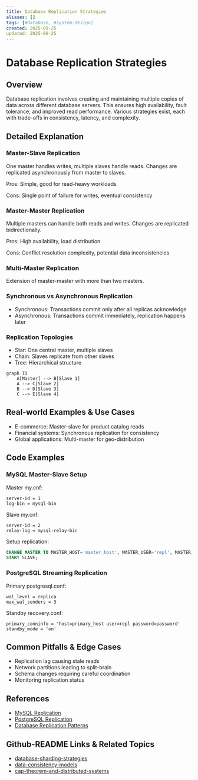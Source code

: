 ```yaml
---
title: Database Replication Strategies
aliases: []
tags: [#database, #system-design]
created: 2025-09-25
updated: 2025-09-25
---
```


# Database Replication Strategies

## Overview

Database replication involves creating and maintaining multiple copies of data across different database servers. This ensures high availability, fault tolerance, and improved read performance. Various strategies exist, each with trade-offs in consistency, latency, and complexity.

## Detailed Explanation

### Master-Slave Replication

One master handles writes, multiple slaves handle reads. Changes are replicated asynchronously from master to slaves.

Pros: Simple, good for read-heavy workloads

Cons: Single point of failure for writes, eventual consistency

### Master-Master Replication

Multiple masters can handle both reads and writes. Changes are replicated bidirectionally.

Pros: High availability, load distribution

Cons: Conflict resolution complexity, potential data inconsistencies

### Multi-Master Replication

Extension of master-master with more than two masters.

### Synchronous vs Asynchronous Replication

- Synchronous: Transactions commit only after all replicas acknowledge
- Asynchronous: Transactions commit immediately, replication happens later

### Replication Topologies

- Star: One central master, multiple slaves
- Chain: Slaves replicate from other slaves
- Tree: Hierarchical structure

```mermaid
graph TD
    A[Master] --> B[Slave 1]
    A --> C[Slave 2]
    B --> D[Slave 3]
    C --> E[Slave 4]
```

## Real-world Examples & Use Cases

- E-commerce: Master-slave for product catalog reads
- Financial systems: Synchronous replication for consistency
- Global applications: Multi-master for geo-distribution

## Code Examples

### MySQL Master-Slave Setup

Master my.cnf:
```
server-id = 1
log-bin = mysql-bin
```

Slave my.cnf:
```
server-id = 2
relay-log = mysql-relay-bin
```

Setup replication:
```sql
CHANGE MASTER TO MASTER_HOST='master_host', MASTER_USER='repl', MASTER_PASSWORD='password';
START SLAVE;
```

### PostgreSQL Streaming Replication

Primary postgresql.conf:
```
wal_level = replica
max_wal_senders = 3
```

Standby recovery.conf:
```
primary_conninfo = 'host=primary_host user=repl password=password'
standby_mode = 'on'
```

## Common Pitfalls & Edge Cases

- Replication lag causing stale reads
- Network partitions leading to split-brain
- Schema changes requiring careful coordination
- Monitoring replication status

## References

- [MySQL Replication](https://dev.mysql.com/doc/refman/8.0/en/replication.html)
- [PostgreSQL Replication](https://www.postgresql.org/docs/current/warm-standby.html)
- [Database Replication Patterns](https://martinfowler.com/articles/patterns-of-distributed-systems/replication.html)

## Github-README Links & Related Topics

- [database-sharding-strategies](../database-sharding-strategies/README.md)
- [data-consistency-models](../data-consistency-models/README.md)
- [cap-theorem-and-distributed-systems](../cap-theorem-and-distributed-systems/README.md)